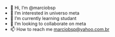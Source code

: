 - 👋 Hi, I’m @marciobsp
- 👀 I’m interested in universo meta
- 🌱 I’m currently learning studant
- 💞️ I’m looking to collaborate on meta
- 📫 How to reach me marciobsp@yahoo.com.br
<!---
marciobsp/marciobsp is a ✨ special ✨ repository because its `README.md` (this file) appears on your GitHub profile.
You can click the Preview link to take a look at your changes.
--->

